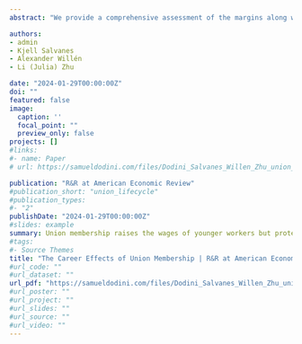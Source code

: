```yaml
---
abstract: "We provide a comprehensive assessment of the margins along which unions impact workers’ careers. To perform our analysis, we combine exogenous variation in union membership take-up with detailed administrative data and two novel field surveys. We find that the career effect of union membership differs greatly depending on the age at which workers enroll. In addition, we show that focusing on a restricted set of outcomes, such as wages and employment, generates a fractionalized understanding of the multidimensional career effect that union membership has on workers. Finally, we show that individual-level union membership matters above and beyond firm-level union density and that union-provided goods contain a substantial private goods component."

authors:
- admin
- Kjell Salvanes
- Alexander Willén
- Li (Julia) Zhu

date: "2024-01-29T00:00:00Z"
doi: ""
featured: false
image:
  caption: ''
  focal_point: ""
  preview_only: false
projects: []
#links:
#- name: Paper
# url: https://samueldodini.com/files/Dodini_Salvanes_Willen_Zhu_union_career_8_2024.pdf

publication: "R&R at American Economic Review"
#publication_short: "union_lifecycle"
#publication_types:
#- "2"
publishDate: "2024-01-29T00:00:00Z"
#slides: example
summary: Union membership raises the wages of younger workers but protects older workers from layoffs better. The marginal union member makes use of public transfer systems at far lower rates, saving the government money.
#tags:
#- Source Themes
title: "The Career Effects of Union Membership | R&R at American Economic Review"
#url_code: ""
#url_dataset: ""
url_pdf: "https://samueldodini.com/files/Dodini_Salvanes_Willen_Zhu_union_career_8_2024.pdf"
#url_poster: ""
#url_project: ""
#url_slides: ""
#url_source: ""
#url_video: ""
---
```

